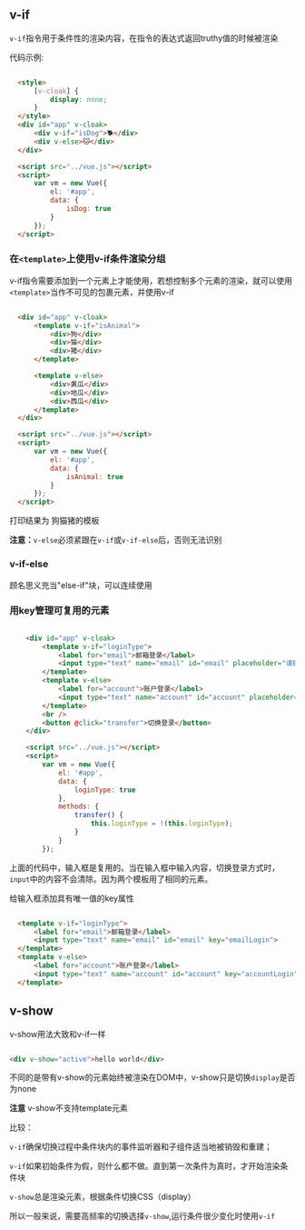 ## v-if

`v-if`指令用于条件性的渲染内容，在指令的表达式返回truthy值的时候被渲染

代码示例: 

```html

  <style>
      [v-cloak] {
          display: none;
      }
  </style>
  <div id="app" v-cloak>
      <div v-if="isDog">🐕</div>
      <div v-else>🐱</div>
  </div>

  <script src="../vue.js"></script>
  <script>
      var vm = new Vue({
          el: '#app',
          data: {
              isDog: true
          }
      });
  </script>

```

### 在`<template>`上使用v-if条件渲染分组

v-if指令需要添加到一个元素上才能使用，若想控制多个元素的渲染，就可以使用`<template>`当作不可见的包裹元素，并使用v-if

```html

  <div id="app" v-cloak>
      <template v-if="isAnimal">
          <div>狗</div>
          <div>猫</div>
          <div>猪</div>
      </template>

      <template v-else>
          <div>黄瓜</div>
          <div>地瓜</div>
          <div>西瓜</div>
      </template>
  </div>

  <script src="../vue.js"></script>
  <script>
      var vm = new Vue({
          el: '#app',
          data: {
              isAnimal: true
          }
      });
  </script>

```

打印结果为 狗猫猪的模板

**注意：**`v-else`必须紧跟在`v-if`或`v-if-else`后，否则无法识别

### v-if-else

顾名思义充当"else-if"块，可以连续使用

### 用key管理可复用的元素

```html

    <div id="app" v-cloak>
        <template v-if="loginType">
            <label for="email">邮箱登录</label>
            <input type="text" name="email" id="email" placeholder="请输入邮箱">
        </template>
        <template v-else>
            <label for="account">账户登录</label>
            <input type="text" name="account" id="account" placeholder="请输入账户">
        </template>
        <br />
        <button @click="transfer">切换登录</button>
    </div>

    <script src="../vue.js"></script>
    <script>
        var vm = new Vue({
            el: '#app',
            data: {
                loginType: true
            },
            methods: {
                transfer() {
                    this.loginType = !(this.loginType);
                }
            }
        });

```

上面的代码中，输入框是复用的。当在输入框中输入内容，切换登录方式时，`input`中的内容不会清除。因为两个模板用了相同的元素。

给输入框添加具有唯一值的key属性

```html

  <template v-if="loginType">
      <label for="email">邮箱登录</label>
      <input type="text" name="email" id="email" key="emailLogin">
  </template>
  <template v-else>
      <label for="account">账户登录</label>
      <input type="text" name="account" id="account" key="accountLogin">
  </template>

```


## v-show

v-show用法大致和v-if一样

```html

<div v-show="active">hello world</div>

```

不同的是带有v-show的元素始终被渲染在DOM中，v-show只是切换`display`是否为none

**注意** v-show不支持template元素


比较：

`v-if`确保切换过程中条件块内的事件监听器和子组件适当地被销毁和重建；

`v-if`如果初始条件为假，则什么都不做。直到第一次条件为真时，才开始渲染条件块

`v-show`总是渲染元素，根据条件切换CSS（display）

所以一般来说，需要高频率的切换选择`v-show`,运行条件很少变化时使用`v-if`


